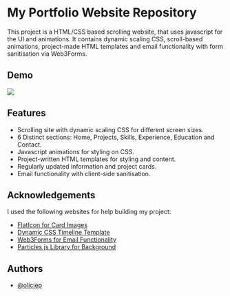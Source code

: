 
# My Portfolio Website Repository

This project is a HTML/CSS based scrolling website, that uses javascript for the UI and animations. It contains dynamic scaling CSS, scroll-based animations, project-made HTML templates and email functionality with form sanitisation via Web3Forms. 


## Demo

![](https://github.com/oliciep/oliciep.github.io/blob/main/demo.gif)

## Features
- Scrolling site with dynamic scaling CSS for different screen sizes.
- 6 Distinct sections: Home, Projects, Skills, Experience, Education and Contact.
- Javascript animations for styling on CSS.
- Project-written HTML templates for styling and content.
- Regularly updated information and project cards.
- Email functionality with client-side sanitisation.

## Acknowledgements
I used the following websites for help building my project:
 - [FlatIcon for Card Images](https://www.flaticon.com)
 - [Dynamic CSS Timeline Template](https://niemvuilaptrinh.medium.com/27-html-timeline-for-web-design-979b8e5d1c05)
 - [Web3Forms for Email Functionality](https://web3forms.com/)
 - [Particles.js Library for Background](https://vincentgarreau.com/particles.js/)



## Authors

- [@oliciep](https://github.com/oliciep)

